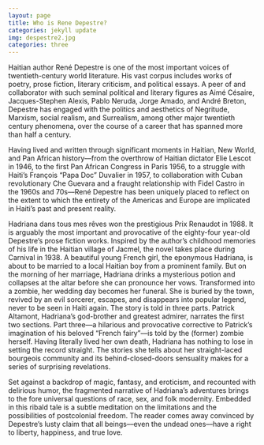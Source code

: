 ```yaml
---
layout: page
title: Who is Rene Depestre?
categories: jekyll update
img: despestre2.jpg
categories: three
---
```

Haitian author René Depestre is one of the most important voices of twentieth-century world literature. His vast corpus includes works of poetry, prose fiction, literary criticism, and political essays. A peer of and collaborator with such seminal political and literary figures as Aimé Césaire, Jacques-Stephen Alexis, Pablo Neruda, Jorge Amado, and André Breton, Depestre has engaged with the politics and aesthetics of Negritude, Marxism, social realism, and Surrealism, among other major twentieth century phenomena, over the course of a career that has spanned more than half a century.
 
Having lived and written through significant moments in Haitian, New World, and Pan African history––from the overthrow of Haitian dictator Elie Lescot in 1946, to the first Pan African Congress in Paris 1956, to a struggle with Haiti’s François “Papa Doc” Duvalier in 1957, to collaboration with Cuban revolutionary Che Guevara and a fraught relationship with Fidel Castro in the 1960s and 70s––René Depestre has been uniquely placed to reflect on the extent to which the entirety of the Americas and Europe are implicated in Haiti’s past and present reality.
 
Hadriana dans tous mes rêves won the prestigious Prix Renaudot in 1988. It is arguably the most important and provocative of the eighty-four year-old Depestre’s prose fiction works. Inspired by the author’s childhood memories of his life in the Haitian village of Jacmel, the novel takes place during Carnival in 1938. A beautiful young French girl, the eponymous Hadriana, is about to be married to a local Haitian boy from a prominent family. But on the morning of her marriage, Hadriana drinks a mysterious potion and collapses at the altar before she can pronounce her vows. Transformed into a zombie, her wedding day becomes her funeral. She is buried by the town, revived by an evil sorcerer, escapes, and disappears into popular legend, never to be seen in Haiti again. The story is told in three parts. Patrick Altamont, Hadriana’s god-brother and greatest admirer, narrates the first two sections. Part three––a hilarious and provocative corrective to Patrick’s  imagination of his beloved “French fairy”––is told by the (former) zombie herself. Having literally lived her own death, Hadriana has nothing to lose in setting the record straight. The stories she tells about her straight-laced bourgeois community and its behind-closed-doors sensuality makes for a series of surprising revelations.
 
Set against a backdrop of magic, fantasy, and eroticism, and recounted with delirious humor, the fragmented narrative of Hadriana’s adventures brings to the fore universal questions of race, sex, and folk modernity. Embedded in this ribald tale is a subtle meditation on the limitations and the possibilities of postcolonial freedom. The reader comes away convinced by Depestre’s lusty claim that all beings––even the undead ones––have a right to liberty, happiness, and true love.
